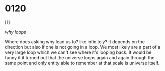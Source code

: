 # 0120

[1]


*why loops*

Where does asking why lead us to? like infinitely? It depends on the direction but also if one is not going in a loop. We most likely are a part of a very large loop which we can't see where it's looping back. It would be funny if it turned out that the universe loops again and again through the same point and only entity able to remember at that scale is universe itself.
